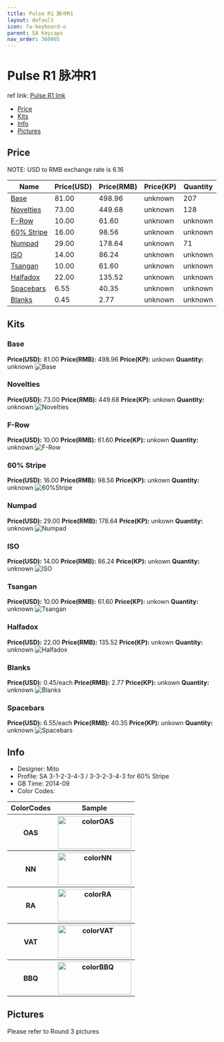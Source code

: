 ```yaml
---
title: Pulse R1 脉冲R1
layout: default
icon: fa-keyboard-o
parent: SA Keycaps
nav_order: 360005
---
```


# Pulse R1 脉冲R1

ref link: [Pulse R1 link](https://geekhack.org/index.php?topic=61822.0)

* [Price](#price)
* [Kits](#kits)
* [Info](#info)
* [Pictures](#pictures)

## Price

NOTE: USD to RMB exchange rate is 6.16

| Name          | Price(USD)    | Price(RMB)  | Price(KP)  | Quantity |
| ------------- | ------------- | ----------- | ---------- | -------- |
|[Base](#base)|81.00|498.96|unknown|207|
|[Novelties](#novelties)|73.00|449.68|unknown|128|
|[F-Row](#f-row)|10.00|61.60|unknown|unknown|
|[60% Stripe](#60-stripe)|16.00|98.56|unknown|unknown|
|[Numpad](#numpad)|29.00|178.64|unknown|71|
|[ISO](#iso)|14.00|86.24|unknown|unknown|
|[Tsangan](#tsangan)|10.00|61.60|unknown|unknown|
|[Halfadox](#halfadox)|22.00|135.52|unknown|unknown|
|[Spacebars](#spacebars)|6.55|40.35|unknown|unknown|
|[Blanks](#blanks)|0.45|2.77|unknown|unknown|

## Kits
### Base
**Price(USD):** 81.00   **Price(RMB):** 498.96  **Price(KP):** unkown   **Quantity:** unknown
<img src="{{ 'assets/images/sa-keycaps/pulser1/kits_pics/r1base.png' | relative_url }}" alt="Base" class="image featured">

### Novelties
**Price(USD):** 73.00   **Price(RMB):** 449.68  **Price(KP):** unkown   **Quantity:** unknown
<img src="{{ 'assets/images/sa-keycaps/pulser1/kits_pics/r1novelties.png' | relative_url }}" alt="Novelties" class="image featured">

### F-Row
**Price(USD):** 10.00   **Price(RMB):** 61.60   **Price(KP):** unkown   **Quantity:** unknown
<img src="{{ 'assets/images/sa-keycaps/pulser1/kits_pics/r1f-row.png' | relative_url }}" alt="F-Row" class="image featured">

### 60% Stripe
**Price(USD):** 16.00   **Price(RMB):** 98.56   **Price(KP):** unkown   **Quantity:** unknown
<img src="{{ 'assets/images/sa-keycaps/pulser1/kits_pics/r160stripe.png' | relative_url }}" alt="60%Stripe" class="image featured">

### Numpad
**Price(USD):** 29.00   **Price(RMB):** 178.64  **Price(KP):** unkown   **Quantity:** unknown
<img src="{{ 'assets/images/sa-keycaps/pulser1/kits_pics/r1numpad.png' | relative_url }}" alt="Numpad" class="image featured">

### ISO
**Price(USD):** 14.00   **Price(RMB):** 86.24   **Price(KP):** unkown   **Quantity:** unknown
<img src="{{ 'assets/images/sa-keycaps/pulser1/kits_pics/r1iso.png' | relative_url }}" alt="ISO" class="image featured">

### Tsangan
**Price(USD):** 10.00   **Price(RMB):** 61.60   **Price(KP):** unkown   **Quantity:** unknown
<img src="{{ 'assets/images/sa-keycaps/pulser1/kits_pics/r1tsangan.png' | relative_url }}" alt="Tsangan" class="image featured">

### Halfadox
**Price(USD):** 22.00   **Price(RMB):** 135.52  **Price(KP):** unkown   **Quantity:** unknown
<img src="{{ 'assets/images/sa-keycaps/pulser1/kits_pics/r1halfadox.png' | relative_url }}" alt="Halfadox" class="image featured">

### Blanks
**Price(USD):** 0.45/each    **Price(RMB):** 2.77    **Price(KP):** unkown   **Quantity:** unknown
<img src="{{ 'assets/images/sa-keycaps/pulser1/kits_pics/r1blanks.png' | relative_url }}" alt="Blanks" class="image featured">

### Spacebars
**Price(USD):** 6.55/each    **Price(RMB):** 40.35   **Price(KP):** unkown   **Quantity:** unknown
<img src="{{ 'assets/images/sa-keycaps/pulser1/kits_pics/r1spacebars.png' | relative_url }}" alt="Spacebars" class="image featured">

## Info
* Designer: Mito
* Profile: SA 3-1-2-3-4-3 / 3-3-2-3-4-3 for 60% Stripe
* GB Time: 2014-09
* Color Codes:  
<table style="width:100%">
  <tr>
    <th>ColorCodes</th>
    <th>Sample</th>
  </tr>
  <tr>
    <th>OAS</th>
    <th><img src="{{ 'assets/images/sa-keycaps/SP_ColorCodes/abs/SP_Abs_ColorCodes_OAS.png' | relative_url }}" alt="colorOAS" height="75" width="170"></th>
  </tr>
  <tr>
    <th>NN</th>
    <th><img src="{{ 'assets/images/sa-keycaps/SP_ColorCodes/abs/SP_Abs_ColorCodes_NN.png' | relative_url }}" alt="colorNN" height="75" width="170"></th>
  </tr>
  <tr>
    <th>RA</th>
    <th><img src="{{ 'assets/images/sa-keycaps/SP_ColorCodes/abs/SP_Abs_ColorCodes_RA.png' | relative_url }}" alt="colorRA" height="75" width="170"></th>
  </tr>
  <tr>
    <th>VAT</th>
    <th><img src="{{ 'assets/images/sa-keycaps/SP_ColorCodes/abs/SP_Abs_ColorCodes_VAT.png' | relative_url }}" alt="colorVAT" height="75" width="170"></th>
  </tr>
  <tr>
    <th>BBQ</th>
    <th><img src="{{ 'assets/images/sa-keycaps/SP_ColorCodes/abs/SP_Abs_ColorCodes_BBQ.png' | relative_url }}" alt="colorBBQ" height="75" width="170"></th>
  </tr>
</table>

## Pictures
Please refer to Round 3 pictures
